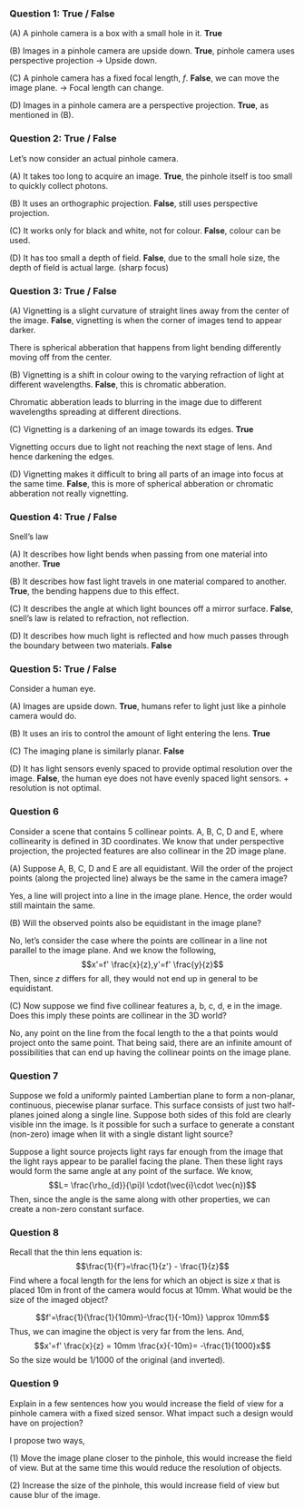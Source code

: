 ### Question 1: True / False

(A) A pinhole camera is a box with a small hole in it.
**True**

(B) Images in a pinhole camera are upside down.
**True**, pinhole camera uses perspective projection → Upside down.

(C) A pinhole camera has a fixed focal length, $f$.
**False**, we can move the image plane. → Focal length can change.

(D) Images in a pinhole camera are a perspective projection.
**True**, as mentioned in (B).

### Question 2: True / False
Let’s now consider an actual pinhole camera.

(A) It takes too long to acquire an image.
**True**, the pinhole itself is too small to quickly collect photons.

(B) It uses an orthographic projection.
**False**, still uses perspective projection.

(C) It works only for black and white, not for colour.
**False**, colour can be used.

(D) It has too small a depth of field.
**False**, due to the small hole size, the depth of field is actual large. (sharp focus)

### Question 3: True /  False

(A) Vignetting is a slight curvature of straight lines away from the center of the image.
**False**, vignetting is when the corner of images tend to appear darker.

There is spherical abberation that happens from light bending differently moving off from the center.

(B) Vignetting is a shift in colour owing to the varying refraction of light at different wavelengths.
**False**, this is chromatic abberation.

Chromatic abberation leads to blurring in the image due to different wavelengths spreading at different directions.

(C) Vignetting is a darkening of an image towards its edges.
**True**

Vignetting occurs due to light not reaching the next stage of lens. And hence darkening the edges.

(D) Vignetting makes it difficult to bring all parts of an image into focus at the same time.
**False**, this is more of spherical abberation or chromatic abberation not really vignetting.

### Question 4: True / False
Snell’s law

(A) It describes how light bends when passing from one material into another.
**True**

(B) It describes how fast light travels in one material compared to another.
**True**, the bending happens due to this effect.

(C) It describes the angle at which light bounces off a mirror surface.
**False**, snell’s law is related to refraction, not reflection.

(D) It describes how much light is reflected and how much passes through the boundary between two materials.
**False**

### Question 5: True / False
Consider a human eye.

(A) Images are upside down.
**True**, humans refer to light just like a pinhole camera would do.

(B) It uses an iris to control the amount of light entering the lens.
**True**

(C) The imaging plane is similarly planar.
**False**

(D) It has light sensors evenly spaced to provide optimal resolution over the image.
**False**, the human eye does not have evenly spaced light sensors. + resolution is not optimal.

### Question 6
Consider a scene that contains 5 collinear points. A, B, C, D and E, where collinearity is defined in 3D coordinates. We know that under perspective projection, the projected features are also collinear in the 2D image plane.

(A) Suppose A, B, C, D and E are all equidistant. Will the order of the project points (along the projected line) always be the same in the camera image?

Yes, a line will project into a line in the image plane. Hence, the order would still maintain the same.

(B) Will the observed points also be equidistant in the image plane?

No, let’s consider the case where the points are collinear in a line not parallel to the image plane. And we know the following,
$$x'=f' \frac{x}{z},y'=f' \frac{y}{z}$$
Then, since $z$ differs for all, they would not end up in general to be equidistant.

(C) Now suppose we find five collinear features a, b, c, d, e in the image. Does this imply these points are collinear in the 3D world?

No, any point on the line from the focal length to the a that points would project onto the same point. That being said, there are an infinite amount of possibilities that can end up having the collinear points on the image plane.

### Question 7
Suppose we fold a uniformly painted Lambertian plane to form a non-planar, continuous, piecewise planar surface. This surface consists of just two half-planes joined along a single line. Suppose both sides of this fold are clearly visible inn the image. Is it possible for such a surface to generate a constant (non-zero) image when lit with a single distant light source?

Suppose a light source projects light rays far enough from the image that the light rays appear to be parallel facing the plane. Then these light rays would form the same angle at any point of the surface. We know,
$$L= \frac{\rho_{d}}{\pi}I \cdot(\vec{i}\cdot \vec{n})$$
Then, since the angle is the same along with other properties, we can create a non-zero constant surface.

### Question 8
Recall that the thin lens equation is: $$\frac{1}{f'}=\frac{1}{z'} - \frac{1}{z}$$
Find where a focal length for the lens for which an object is size $x$ that is placed 10m in front of the camera would focus at 10mm. What would be the size of the imaged object?

$$f'=\frac{1}{\frac{1}{10mm}-\frac{1}{-10m}} \approx 10mm$$
Thus, we can imagine the object is very far from the lens.
And,
$$x'=f' \frac{x}{z} = 10mm \frac{x}{-10m}= -\frac{1}{1000}x$$
So the size would be 1/1000 of the original (and inverted).

### Question 9
Explain in a few sentences how you would increase the field of view for a pinhole camera with a fixed sized sensor. What impact such a design would have on projection?

I propose two ways,

(1) Move the image plane closer to the pinhole, this would increase the field of view. But at the same time this would reduce the resolution of objects.

(2) Increase the size of the pinhole, this would increase field of view but cause blur of the image.